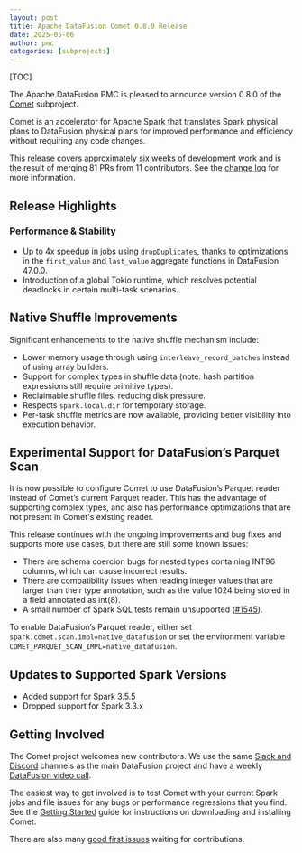 ```yaml
---
layout: post
title: Apache DataFusion Comet 0.8.0 Release
date: 2025-05-06
author: pmc
categories: [subprojects]
---
```


<!--
{% comment %}
Licensed to the Apache Software Foundation (ASF) under one or more
contributor license agreements.  See the NOTICE file distributed with
this work for additional information regarding copyright ownership.
The ASF licenses this file to you under the Apache License, Version 2.0
(the "License"); you may not use this file except in compliance with
the License.  You may obtain a copy of the License at

http://www.apache.org/licenses/LICENSE-2.0

Unless required by applicable law or agreed to in writing, software
distributed under the License is distributed on an "AS IS" BASIS,
WITHOUT WARRANTIES OR CONDITIONS OF ANY KIND, either express or implied.
See the License for the specific language governing permissions and
limitations under the License.
{% endcomment %}
-->

[TOC]


The Apache DataFusion PMC is pleased to announce version 0.8.0 of the [Comet](https://datafusion.apache.org/comet/) subproject.

Comet is an accelerator for Apache Spark that translates Spark physical plans to DataFusion physical plans for
improved performance and efficiency without requiring any code changes.

This release covers approximately six weeks of development work and is the result of merging 81 PRs from 11
contributors. See the [change log] for more information.

[change log]: https://github.com/apache/datafusion-comet/blob/main/dev/changelog/0.8.0.md

## Release Highlights

### Performance & Stability

- Up to 4x speedup in jobs using `dropDuplicates`, thanks to optimizations in the `first_value` and `last_value`
  aggregate functions in DataFusion 47.0.0.
- Introduction of a global Tokio runtime, which resolves potential deadlocks in certain multi-task scenarios.

## Native Shuffle Improvements

Significant enhancements to the native shuffle mechanism include:

- Lower memory usage through using `interleave_record_batches` instead of using array builders.
- Support for complex types in shuffle data (note: hash partition expressions still require primitive types).
- Reclaimable shuffle files, reducing disk pressure.
- Respects `spark.local.dir` for temporary storage.
- Per-task shuffle metrics are now available, providing better visibility into execution behavior.

## Experimental Support for DataFusion’s Parquet Scan

It is now possible to configure Comet to use DataFusion’s Parquet reader instead of Comet’s current Parquet reader. This
has the advantage of supporting complex types, and also has performance optimizations that are not present in Comet's
existing reader.

This release continues with the ongoing improvements and bug fixes and supports more use cases, but there are still
some known issues:

- There are schema coercion bugs for nested types containing INT96 columns, which can cause incorrect results.
- There are compatibility issues when reading integer values that are larger than their type annotation, such as the
  value 1024 being stored in a field annotated as int(8).
- A small number of Spark SQL tests remain unsupported ([#1545](https://github.com/apache/datafusion-comet/issues/1545)).

To enable DataFusion’s Parquet reader, either set `spark.comet.scan.impl=native_datafusion` or set the environment
variable `COMET_PARQUET_SCAN_IMPL=native_datafusion`.

## Updates to Supported Spark Versions

- Added support for Spark 3.5.5
- Dropped support for Spark 3.3.x

## Getting Involved

The Comet project welcomes new contributors. We use the same [Slack and Discord] channels as the main DataFusion
project and have a weekly [DataFusion video call].

[Slack and Discord]: https://datafusion.apache.org/contributor-guide/communication.html#slack-and-discord
[DataFusion video call]: https://docs.google.com/document/d/1NBpkIAuU7O9h8Br5CbFksDhX-L9TyO9wmGLPMe0Plc8/edit?usp=sharing

The easiest way to get involved is to test Comet with your current Spark jobs and file issues for any bugs or
performance regressions that you find. See the [Getting Started] guide for instructions on downloading and installing
Comet.

[Getting Started]: https://datafusion.apache.org/comet/user-guide/installation.html

There are also many [good first issues] waiting for contributions.

[good first issues]: https://github.com/apache/datafusion-comet/contribute
